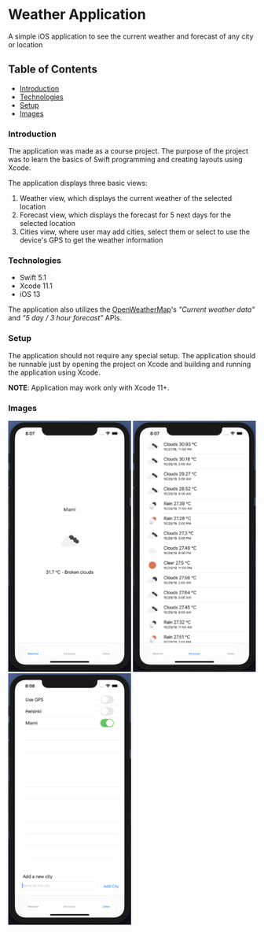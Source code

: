 # Weather Application

A simple iOS application to see the current weather and forecast of any city or location

## Table of Contents
- [Introduction](#introduction)
- [Technologies](#technologies)
- [Setup](#setup)
- [Images](#images)

### Introduction
The application was made as a course project. The purpose of the project was to learn the basics of Swift programming and creating layouts using Xcode.

The application displays three basic views:
1. Weather view, which displays the current weather of the selected location
2. Forecast view, which displays the forecast for 5 next days for the selected location
3. Cities view, where user may add cities, select them or select to use the device's GPS to get the weather information

### Technologies
- Swift 5.1
- Xcode 11.1
- iOS 13

The application also utilizes the [OpenWeatherMap](https://openweathermap.org/api)'s *"Current weather data"* and *"5 day / 3 hour forecast"* APIs.


### Setup

The application should not require any special setup. The application should be runnable just by opening the project on Xcode and building and running the application using Xcode.

**NOTE**: Application may work only with Xcode 11+.

### Images
<div>
    <img src="./docs/Weather.png" width="250" alt="Weather">
    <img src="./docs/Forecast.png" width="250" alt="Forecast">
    <img src="./docs/Cities.png" width="250" alt="Cities">
</div>